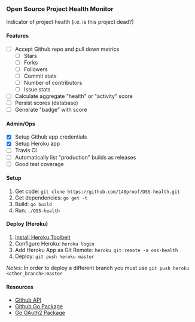 ### Open Source Project Health Monitor

Indicator of project health (i.e. is this project dead?)

#### Features

- [ ] Accept Github repo and pull down metrics 
    - [ ] Stars
    - [ ] Forks
    - [ ] Followers
    - [ ] Commit stats
    - [ ] Number of contributors
    - [ ] Issue stats
- [ ] Calculate aggregate "health" or "activity" score
- [ ] Persist scores (database)
- [ ] Generate "badge" with score

#### Admin/Ops

- [x] Setup Github app credentials
- [x] Setup Heroku app
- [ ] Travis CI
- [ ] Automatically list "production" builds as releases
- [ ] Good test coverage

#### Setup

1. Get code: `git clone https://github.com/140proof/OSS-health.git`
1. Get dependencies: `go get -t`
1. Build: `go build`
1. Run: `./OSS-health`

#### Deploy (Heroku)

1. [Install Heroku Toolbelt](https://toolbelt.heroku.com/)
1. Configure Heroku: `heroku login`
1. Add Heroku App as Git Remote: `heroku git:remote -a oss-health`
1. Deploy: `git push heroku master`

*Notes*: In order to deploy a different branch you must use `git push heroku <other_branch>:master`

#### Resources

* [Github API](https://developer.github.com/v3/)
* [Github Go Package](https://github.com/google/go-github)
* [Go OAuth2 Package](https://github.com/golang/oauth2)
